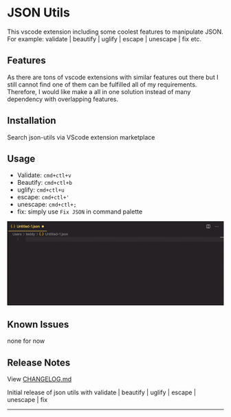 # JSON Utils

This vscode extension including some coolest features to manipulate JSON. For example: validate | beautify | uglify | escape | unescape | fix etc.

## Features

As there are tons of vscode extensions with similar features out there but I still cannot find one of them can be fulfilled all of my requirements. Therefore, I would like make a all in one solution instead of many dependency with overlapping features.

## Installation

Search json-utils via VScode extension marketplace

## Usage
- Validate: `cmd+ctl+v`
- Beautify: `cmd+ctl+b`
- uglify: `cmd+ctl+u`
- escape: `cmd+ctl+'`
- unescape: `cmd+ctl+;`
- fix: simply use `Fix JSON` in command palette

![Demo GIF](https://github.com/teddylun/json-utils/blob/master/src/assets/demo.gif?raw=true)

## Known Issues

none for now

## Release Notes

View [CHANGELOG.md](CHANGELOG.md)


Initial release of json utils with validate | beautify | uglify | escape | unescape | fix

-----------------------------------------------------------------------------------------------------------

